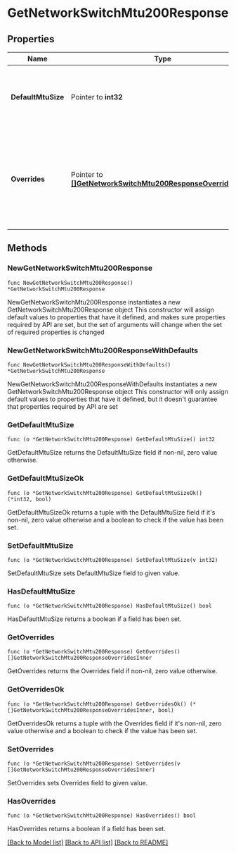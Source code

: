 # GetNetworkSwitchMtu200Response

## Properties

Name | Type | Description | Notes
------------ | ------------- | ------------- | -------------
**DefaultMtuSize** | Pointer to **int32** | MTU size for the entire network. Default value is 9578. | [optional] 
**Overrides** | Pointer to [**[]GetNetworkSwitchMtu200ResponseOverridesInner**](GetNetworkSwitchMtu200ResponseOverridesInner.md) | Override MTU size for individual switches or switch profiles.       An empty array will clear overrides. | [optional] 

## Methods

### NewGetNetworkSwitchMtu200Response

`func NewGetNetworkSwitchMtu200Response() *GetNetworkSwitchMtu200Response`

NewGetNetworkSwitchMtu200Response instantiates a new GetNetworkSwitchMtu200Response object
This constructor will assign default values to properties that have it defined,
and makes sure properties required by API are set, but the set of arguments
will change when the set of required properties is changed

### NewGetNetworkSwitchMtu200ResponseWithDefaults

`func NewGetNetworkSwitchMtu200ResponseWithDefaults() *GetNetworkSwitchMtu200Response`

NewGetNetworkSwitchMtu200ResponseWithDefaults instantiates a new GetNetworkSwitchMtu200Response object
This constructor will only assign default values to properties that have it defined,
but it doesn't guarantee that properties required by API are set

### GetDefaultMtuSize

`func (o *GetNetworkSwitchMtu200Response) GetDefaultMtuSize() int32`

GetDefaultMtuSize returns the DefaultMtuSize field if non-nil, zero value otherwise.

### GetDefaultMtuSizeOk

`func (o *GetNetworkSwitchMtu200Response) GetDefaultMtuSizeOk() (*int32, bool)`

GetDefaultMtuSizeOk returns a tuple with the DefaultMtuSize field if it's non-nil, zero value otherwise
and a boolean to check if the value has been set.

### SetDefaultMtuSize

`func (o *GetNetworkSwitchMtu200Response) SetDefaultMtuSize(v int32)`

SetDefaultMtuSize sets DefaultMtuSize field to given value.

### HasDefaultMtuSize

`func (o *GetNetworkSwitchMtu200Response) HasDefaultMtuSize() bool`

HasDefaultMtuSize returns a boolean if a field has been set.

### GetOverrides

`func (o *GetNetworkSwitchMtu200Response) GetOverrides() []GetNetworkSwitchMtu200ResponseOverridesInner`

GetOverrides returns the Overrides field if non-nil, zero value otherwise.

### GetOverridesOk

`func (o *GetNetworkSwitchMtu200Response) GetOverridesOk() (*[]GetNetworkSwitchMtu200ResponseOverridesInner, bool)`

GetOverridesOk returns a tuple with the Overrides field if it's non-nil, zero value otherwise
and a boolean to check if the value has been set.

### SetOverrides

`func (o *GetNetworkSwitchMtu200Response) SetOverrides(v []GetNetworkSwitchMtu200ResponseOverridesInner)`

SetOverrides sets Overrides field to given value.

### HasOverrides

`func (o *GetNetworkSwitchMtu200Response) HasOverrides() bool`

HasOverrides returns a boolean if a field has been set.


[[Back to Model list]](../README.md#documentation-for-models) [[Back to API list]](../README.md#documentation-for-api-endpoints) [[Back to README]](../README.md)


